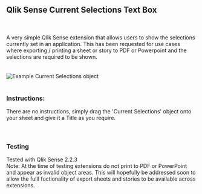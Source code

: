 <h2>Qlik Sense Current Selections Text Box</h2>
<br>
<br>
A very simple Qlik Sense extension that allows users to show the selections currently set in an application. This has been requested for use cases where exporting / printing a sheet or story to PDF or Powerpoint and the selections are required to be shown.
<br>
<br>
<br>
<img src="https://github.com/ardwork/currentSelections/blob/master/currentSelections.png" alt="Example Current Selections object">
<br>
<br>
<h3>Instructions:</h3>
There are no instructions, simply drag the 'Current Selections' object onto your sheet and give it a Title as you require.
<br>
<br>
<br>
<h3>Testing</h3>
Tested with Qlik Sense 2.2.3<br>
Note: At the time of testing extensions do not print to PDF or PowerPoint and appear as invalid object areas. This will hopefully be addressed soon to allow the fulll fuctionality of export sheets and stories to be available across extensions.


